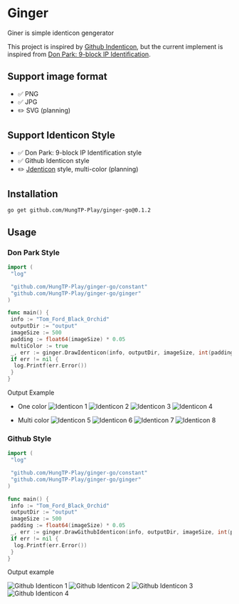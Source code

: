 # Ginger

Giner is simple identicon gengerator

This project is inspired by [Github Indenticon](https://github.blog/2013-08-14-identicons/), but the current implement is inspired from [Don Park: 9-block IP Identification](https://web.archive.org/web/20080703155519/http://www.docuverse.com/blog/donpark/2007/01/18/visual-security-9-block-ip-identification).

## Support image format

- ✅ PNG
- ✅ JPG
- ✏️ SVG (planning)

## Support Identicon Style

- ✅ Don Park: 9-block IP Identification style
- ✅ Github Identicon style
- ✏️ [Jdenticon](https://jdenticon.com/) style, multi-color (planning)

## Installation

```shell
go get github.com/HungTP-Play/ginger-go@0.1.2
```

## Usage

### Don Park Style

```go
import (
 "log"

 "github.com/HungTP-Play/ginger-go/constant"
 "github.com/HungTP-Play/ginger-go/ginger"
)

func main() {
 info := "Tom_Ford_Black_Orchid"
 outputDir := "output"
 imageSize := 500
 padding := float64(imageSize) * 0.05
 multiColor := true
 _, err := ginger.DrawIdenticon(info, outputDir, imageSize, int(padding), constant.JPG, multiColor)
 if err != nil {
  log.Printf(err.Error())
 }
}
```

Output Example

- One color
![Identicon 1](https://i.ibb.co/N3FnVPN/Identicon-Bacarat-Rouge-540.png)
![Identicon 2](https://i.ibb.co/5n3TZJY/Identicon-Bvlgari-Aqva-Pour-Homme.png)
![Identicon 3](https://i.ibb.co/BtP3GYh/Identicon-Clue-De-Nuit-Pour-Homme.png)
![Identicon 4](https://i.ibb.co/7CjKnL1/Identicon-Vesace-Eros.png)

- Multi color
![Identicon 5](https://i.ibb.co/ysJ3J6V/Identicon-Bacarat-Rouge-540.png)
![Identicon 6](https://i.ibb.co/2MZ1Nsb/Identicon-Bvlgari-Aqva-Pour-Homme.png)
![Identicon 7](https://i.ibb.co/FHQ8vdp/Identicon-Tom-Ford-Black-Orchid.png)
![Identicon 8](https://i.ibb.co/y6smtWb/Identicon-Vesace-Eros.png)

### Github Style

```go
import (
 "log"

 "github.com/HungTP-Play/ginger-go/constant"
 "github.com/HungTP-Play/ginger-go/ginger"
)

func main() {
 info := "Tom_Ford_Black_Orchid"
 outputDir := "output"
 imageSize := 500
 padding := float64(imageSize) * 0.05
 _, err := ginger.DrawGithubIdenticon(info, outputDir, imageSize, int(padding), constant.JPG)
 if err != nil {
  log.Printf(err.Error())
 }
}
```

Output example

![Github Identicon 1](https://i.ibb.co/wpxB7xZ/Github-Bacarat-Rouge-540.png)
![Github Identicon 2](https://i.ibb.co/LNPwxMB/Github-Bvlgari-Aqva-Pour-Homme.png)
![Github Identicon  3](https://i.ibb.co/0GYMDZK/Github-Clue-De-Nuit-Pour-Homme.png)
![Github Identicon  4](https://i.ibb.co/X4NB6w1/Github-Vesace-Eros.png)
